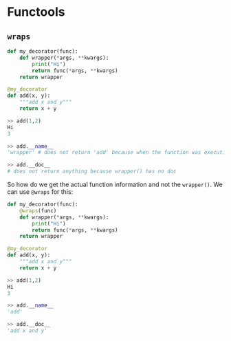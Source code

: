 # Functools

## `wraps`

```python
def my_decorator(func):
    def wrapper(*args, **kwargs):
        print("Hi")
        return func(*args, **kwargs)
    return wrapper

@my_decorator
def add(x, y):
    """add x and y"""
    return x + y

>> add(1,2)
Hi
3

>> add.__name__
'wrapper' # does not return 'add' because when the function was executing, it was inside wrapper()

>> add.__doc__
# does not return anything because wrapper() has no doc
```

So how do we get the actual function information and not the `wrapper()`. We can use `@wraps` for this:

```python
def my_decorator(func):
    @wraps(func)
    def wrapper(*args, **kwargs):
        print("Hi")
        return func(*args, **kwargs)
    return wrapper

@my_decorator
def add(x, y):
    """add x and y"""
    return x + y

>> add(1,2)
Hi
3

>> add.__name__
'add'

>> add.__doc__
'add x and y'
```
